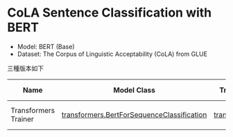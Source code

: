 # CoLA Sentence Classification with BERT

* Model: BERT (Base)
* Dataset: The Corpus of Linguistic Acceptability (CoLA) from GLUE

三種版本如下

| Name                 | Model Class                                                  | Training Method                                              | Colab                                                        | Weights & Biases                                             |
| -------------------- | ------------------------------------------------------------ | ------------------------------------------------------------ | ------------------------------------------------------------ | ------------------------------------------------------------ |
| Transformers Trainer | [transformers.BertForSequenceClassification](https://huggingface.co/transformers/model_doc/bert.html#bertforsequenceclassification) | [transformers.Trainer](https://huggingface.co/transformers/main_classes/trainer.html#transformers.Trainer) | [![Open In Colab](https://colab.research.google.com/assets/colab-badge.svg)](https://colab.research.google.com/github/NCHU-NLP-Lab/Gym/blob/main/4%20-%20CoLA%20Sentences%20Classification%20with%20BERT/Transformers%20Trainer.ipynb) | [![Visualize in W&B](https://raw.githubusercontent.com/wandb/assets/main/wandb-github-badge-28.svg)](https://wandb.ai/tomy0000000/CoLA%20with%20BERT/runs/23e9o73s) |
